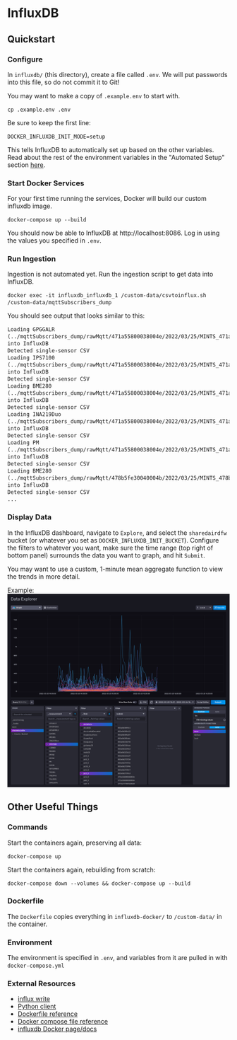 # InfluxDB

## Quickstart

### Configure

In `influxdb/` (this directory), create a file called `.env`. We will put passwords into this file, so do not commit it
to Git!

You may want to make a copy of `.example.env` to start with.

```shell
cp .example.env .env
```

Be sure to keep the first line:

```dotenv
DOCKER_INFLUXDB_INIT_MODE=setup
```

This tells InfluxDB to automatically set up based on the other variables.  
Read about the rest of the environment variables in the "Automated Setup"
section [here](https://hub.docker.com/_/influxdb).

### Start Docker Services

For your first time running the services, Docker will build our custom influxdb image.

```shell
docker-compose up --build
```

You should now be able to InfluxDB at http://localhost:8086. Log in using the values you specified in `.env`.

### Run Ingestion

Ingestion is not automated yet. Run the ingestion script to get data into InfluxDB.

```shell
docker exec -it influxdb_influxdb_1 /custom-data/csvtoinflux.sh /custom-data/mqttSubscribers_dump
```

You should see output that looks similar to this:

```
Loading GPGGALR (../mqttSubscribers_dump/rawMqtt/471a55800038004e/2022/03/25/MINTS_471a55800038004e_GPGGALR_2022_03_25.csv) into InfluxDB
Detected single-sensor CSV
Loading IPS7100 (../mqttSubscribers_dump/rawMqtt/471a55800038004e/2022/03/25/MINTS_471a55800038004e_IPS7100_2022_03_25.csv) into InfluxDB
Detected single-sensor CSV
Loading BME280 (../mqttSubscribers_dump/rawMqtt/471a55800038004e/2022/03/25/MINTS_471a55800038004e_BME280_2022_03_25.csv) into InfluxDB
Detected single-sensor CSV
Loading INA219Duo (../mqttSubscribers_dump/rawMqtt/471a55800038004e/2022/03/25/MINTS_471a55800038004e_INA219Duo_2022_03_25.csv) into InfluxDB
Detected single-sensor CSV
Loading PM (../mqttSubscribers_dump/rawMqtt/471a55800038004e/2022/03/25/MINTS_471a55800038004e_PM_2022_03_25.csv) into InfluxDB
Detected single-sensor CSV
Loading BME280 (../mqttSubscribers_dump/rawMqtt/478b5fe30040004b/2022/03/25/MINTS_478b5fe30040004b_BME280_2022_03_25.csv) into InfluxDB
Detected single-sensor CSV
...
```

### Display Data

In the InfluxDB dashboard, navigate to `Explore`, and select the `sharedairdfw` bucket (or whatever you set as
`DOCKER_INFLUXDB_INIT_BUCKET`). Configure the filters to whatever you want, make sure the time range (top right of
bottom panel) surrounds the data you want to graph, and hit `Submit`.

You may want to use a custom, 1-minute mean aggregate function to view the trends in more detail.

Example:  
![Example showing custom aggregate function](doc-img/Screen%20Shot%202022-04-08%20at%204.12.52%20PM.png)

## Other Useful Things

### Commands

Start the containers again, preserving all data:

```shell
docker-compose up
```

Start the containers again, rebuilding from scratch:

```shell
docker-compose down --volumes && docker-compose up --build
```

### Dockerfile

The `Dockerfile` copies everything in `influxdb-docker/` to `/custom-data/` in the container.

### Environment

The environment is specified in `.env`, and variables from it are pulled in with `docker-compose.yml`

### External Resources

- [influx write](https://docs.influxdata.com/influxdb/v2.1/reference/cli/influx/write/)
- [Python client](https://github.com/influxdata/influxdb-client-python)
- [Dockerfile reference](https://docs.docker.com/engine/reference/builder/)
- [Docker compose file reference](https://docs.docker.com/compose/compose-file/)
- [influxdb Docker page/docs](https://hub.docker.com/_/influxdb)